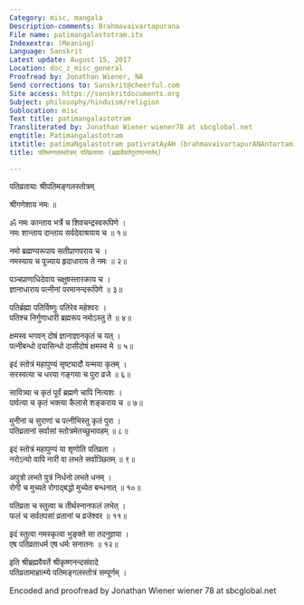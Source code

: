 ```yaml
---
Category: misc, mangala
Description-comments: Brahmavaivartapurana
File name: patimangalastotram.itx
Indexextra: (Meaning)
Language: Sanskrit
Latest update: August 15, 2017
Location: doc_z_misc_general
Proofread by: Jonathan Wiener, NA
Send corrections to: Sanskrit@cheerful.com
Site access: https://sanskritdocuments.org
Subject: philosophy/hinduism/religion
Sublocation: misc
Text title: patimangalastotram
Transliterated by: Jonathan Wiener wiener78 at sbcglobal.net
engtitle: Patimangalastotram
itxtitle: patimaNgalastotram pativratAyAH (brahmavaivartapurANAntartam)
title: पतिमण्गलस्तोत्रम् पतिव्रतायाः (ब्रह्मवैवर्तपुराणान्तर्तम्)

---
```

  
 पतिव्रतायाः श्रीपतिमङ्गलस्तोत्रम्   
  
श्रीगणेशाय नमः ॥  
  
ॐ नमः कान्ताय भर्त्रे च शिवचन्द्रस्वरूपिणे ।  
नमः शान्ताय दान्ताय सर्वदेवाश्रयाय च ॥ १॥  
  
नमो ब्रह्मण्यरूपाय सतीप्राणपराय च ।  
नमस्याय च पूज्याय हृदाधाराय ते नमः ॥ २॥   
  
पञ्चप्राणाधिदेवाय चक्षुषस्तारकाय च ।  
ज्ञानाधाराय पत्नीनां परमानन्दरूपिणे ॥ ३॥  
  
पतिर्ब्रह्मा पतिर्विष्णुः पतिरेव महेश्वरः ।  
पतिश्च निर्गुणाधारी ब्रह्मरूप नमोऽस्तु ते ॥ ४॥  
  
क्षमस्व भगवन् दोषं ज्ञानाज्ञानकृतं च यत् ।  
पत्नीबन्धो दयासिन्धो दासीदोषं क्षमस्व मे ॥ ५॥  
  
इदं स्तोत्रं महापुण्यं सृष्ट्यादौ यन्मया कृतम् ।  
सरस्वत्या च धरया गङ्गया च पुरा व्रजे ॥ ६॥  
  
सावित्र्या च कृतं पूर्वं ब्रह्मणे चापि नित्यशः ।  
पार्वत्या च कृतं भक्त्या कैलासे शङ्कराय च ॥ ७॥  
  
मुनीनां च सुराणां च पत्नीभिस्तु कृतं पुरा ।  
पतिव्रतानां सर्वासां स्तोत्रमेतच्छुभावहम् ॥ ८॥  
  
इदं स्तोत्रं महापुण्यं या शृणोति पतिव्रता ।  
नरोऽन्यो वापि नारी वा लभते सर्वाञ्छितम् ॥ ९॥  
  
अपुत्रो लभते पुत्रं निर्धनो लभते धनम् ।  
रोगी च मुच्यते रोगाद्बद्धो मुच्येत बन्धनात् ॥ १०॥  
  
पतिव्रता च स्तुत्वा च तीर्थस्नानफलं लभेत् ।  
फलं च सर्वतपसां व्रतानां च व्रजेश्वर ॥ ११॥  
  
इदं स्तुत्वा नमस्कृत्वा भुङ्क्ते सा तदनुज्ञया ।  
एष पतिव्रताधर्म एष धर्मः सनातनः ॥ १२॥  
  
इति श्रीब्रह्मवैवर्ते श्रीकृष्णनन्दसंवादे  
पतिव्रतामाहात्म्ये पतिमङ्गलस्तोत्रं सम्पूर्णम् ।  
  
Encoded and proofread by Jonathan Wiener wiener 78 at sbcglobal.net  
  
